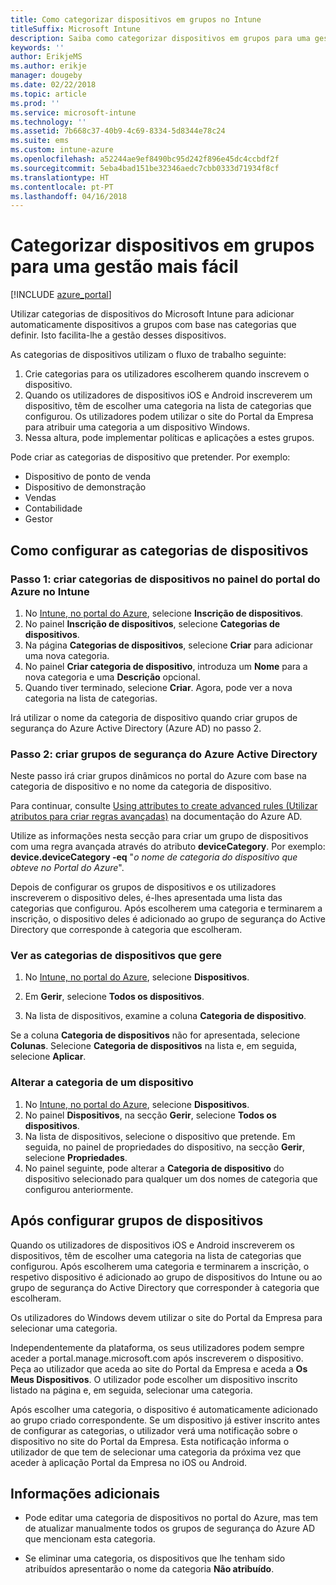 ```yaml
---
title: Como categorizar dispositivos em grupos no Intune
titleSuffix: Microsoft Intune
description: Saiba como categorizar dispositivos em grupos para uma gestão mais fácil.
keywords: ''
author: ErikjeMS
ms.author: erikje
manager: dougeby
ms.date: 02/22/2018
ms.topic: article
ms.prod: ''
ms.service: microsoft-intune
ms.technology: ''
ms.assetid: 7b668c37-40b9-4c69-8334-5d8344e78c24
ms.suite: ems
ms.custom: intune-azure
ms.openlocfilehash: a52244ae9ef8490bc95d242f896e45dc4ccbdf2f
ms.sourcegitcommit: 5eba4bad151be32346aedc7cbb0333d71934f8cf
ms.translationtype: HT
ms.contentlocale: pt-PT
ms.lasthandoff: 04/16/2018
---
```

# <a name="categorize-devices-into-groups-for-easier-management"></a>Categorizar dispositivos em grupos para uma gestão mais fácil

[!INCLUDE [azure_portal](./includes/azure_portal.md)]

Utilizar categorias de dispositivos do Microsoft Intune para adicionar automaticamente dispositivos a grupos com base nas categorias que definir. Isto facilita-lhe a gestão desses dispositivos.

As categorias de dispositivos utilizam o fluxo de trabalho seguinte:
1. Crie categorias para os utilizadores escolherem quando inscrevem o dispositivo.
2. Quando os utilizadores de dispositivos iOS e Android inscreverem um dispositivo, têm de escolher uma categoria na lista de categorias que configurou. Os utilizadores podem utilizar o site do Portal da Empresa para atribuir uma categoria a um dispositivo Windows.
3. Nessa altura, pode implementar políticas e aplicações a estes grupos.

Pode criar as categorias de dispositivo que pretender. Por exemplo:
- Dispositivo de ponto de venda
- Dispositivo de demonstração
- Vendas
- Contabilidade
- Gestor

## <a name="how-to-configure-device-categories"></a>Como configurar as categorias de dispositivos

### <a name="step-1-create-device-categories-on-the-intune-blade-of-the-azure-portal"></a>Passo 1: criar categorias de dispositivos no painel do portal do Azure no Intune
1. No [Intune, no portal do Azure](https://aka.ms/intuneportal), selecione **Inscrição de dispositivos**.
2. No painel **Inscrição de dispositivos**, selecione **Categorias de dispositivos**.
3. Na página **Categorias de dispositivos**, selecione **Criar** para adicionar uma nova categoria.
4. No painel **Criar categoria de dispositivo**, introduza um **Nome** para a nova categoria e uma **Descrição** opcional.
5. Quando tiver terminado, selecione **Criar**. Agora, pode ver a nova categoria na lista de categorias.

Irá utilizar o nome da categoria de dispositivo quando criar grupos de segurança do Azure Active Directory (Azure AD) no passo 2.

### <a name="step-2-create-azure-active-directory-security-groups"></a>Passo 2: criar grupos de segurança do Azure Active Directory
Neste passo irá criar grupos dinâmicos no portal do Azure com base na categoria de dispositivo e no nome da categoria de dispositivo.

Para continuar, consulte [Using attributes to create advanced rules (Utilizar atributos para criar regras avançadas)](https://azure.microsoft.com/documentation/articles/active-directory-accessmanagement-groups-with-advanced-rules/#using-attributes-to-create-rules-for-device-objects) na documentação do Azure AD.

Utilize as informações nesta secção para criar um grupo de dispositivos com uma regra avançada através do atributo **deviceCategory**. Por exemplo: **device.deviceCategory -eq** "*o nome de categoria do dispositivo que obteve no Portal do Azure*".

Depois de configurar os grupos de dispositivos e os utilizadores inscreverem o dispositivo deles, é-lhes apresentada uma lista das categorias que configurou. Após escolherem uma categoria e terminarem a inscrição, o dispositivo deles é adicionado ao grupo de segurança do Active Directory que corresponde à categoria que escolheram.

### <a name="view-the-categories-of-devices-that-you-manage"></a>Ver as categorias de dispositivos que gere

1.  No [Intune, no portal do Azure](https://aka.ms/intuneportal), selecione **Dispositivos**.

2.  Em **Gerir**, selecione **Todos os dispositivos**.

3.  Na lista de dispositivos, examine a coluna **Categoria de dispositivo**.

Se a coluna **Categoria de dispositivos** não for apresentada, selecione **Colunas**. Selecione **Categoria de dispositivos** na lista e, em seguida, selecione **Aplicar**.

### <a name="change-the-category-of-a-device"></a>Alterar a categoria de um dispositivo

1. No [Intune, no portal do Azure](https://aka.ms/intuneportal), selecione **Dispositivos**.
2. No painel **Dispositivos**, na secção **Gerir**, selecione **Todos os dispositivos**.
3. Na lista de dispositivos, selecione o dispositivo que pretende. Em seguida, no painel de propriedades do dispositivo, na secção **Gerir**, selecione **Propriedades**.
4. No painel seguinte, pode alterar a **Categoria de dispositivo** do dispositivo selecionado para qualquer um dos nomes de categoria que configurou anteriormente.

## <a name="after-you-configure-device-groups"></a>Após configurar grupos de dispositivos

Quando os utilizadores de dispositivos iOS e Android inscreverem os dispositivos, têm de escolher uma categoria na lista de categorias que configurou. Após escolherem uma categoria e terminarem a inscrição, o respetivo dispositivo é adicionado ao grupo de dispositivos do Intune ou ao grupo de segurança do Active Directory que corresponder à categoria que escolheram.

Os utilizadores do Windows devem utilizar o site do Portal da Empresa para selecionar uma categoria.

Independentemente da plataforma, os seus utilizadores podem sempre aceder a portal.manage.microsoft.com após inscreverem o dispositivo. Peça ao utilizador que aceda ao site do Portal da Empresa e aceda a **Os Meus Dispositivos**. O utilizador pode escolher um dispositivo inscrito listado na página e, em seguida, selecionar uma categoria.

Após escolher uma categoria, o dispositivo é automaticamente adicionado ao grupo criado correspondente. Se um dispositivo já estiver inscrito antes de configurar as categorias, o utilizador verá uma notificação sobre o dispositivo no site do Portal da Empresa. Esta notificação informa o utilizador de que tem de selecionar uma categoria da próxima vez que aceder à aplicação Portal da Empresa no iOS ou Android.

## <a name="further-information"></a>Informações adicionais
- Pode editar uma categoria de dispositivos no portal do Azure, mas tem de atualizar manualmente todos os grupos de segurança do Azure AD que mencionam esta categoria.

- Se eliminar uma categoria, os dispositivos que lhe tenham sido atribuídos apresentarão o nome da categoria **Não atribuído**.

